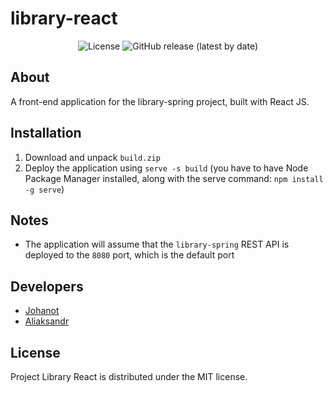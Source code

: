 # library-react

<p align="center">
    <img alt="License" src="https://img.shields.io/github/license/SirJohanot/library-react">
    <img alt="GitHub release (latest by date)" src="https://img.shields.io/github/v/release/SirJohanot/library-react">
</p>

## About

A front-end application for the library-spring project, built with React JS.

## Installation

1. Download and unpack `build.zip`
2. Deploy the application using `serve -s build` (you have to have Node Package Manager installed, along with the serve command: `npm install -g serve`)

## Notes

- The application will assume that the `library-spring` REST API is deployed to the `8080` port, which is the default port

## Developers

- [Johanot](https://github.com/SirJohanot)
- [Aliaksandr](https://github.com/SashaMed)

## License

Project Library React is distributed under the MIT license.
